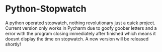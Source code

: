 # Python-Stopwatch
A python operated stopwatch, nothing revolutionary just a quick project.
Current version only works in Pycharm due to goofy goober letters and a error with the program closing immediately after finished which means it doesnt display the time on stopwatch.
A new version will be released shortly!
